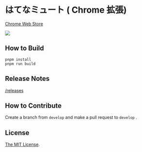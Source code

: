 # はてなミュート ( Chrome 拡張)

[Chrome Web Store](https://chrome.google.com/webstore/detail/agomiblbpgcimbonnfmlcealkjlegbnf)

<a href="https://chrome.google.com/webstore/detail/agomiblbpgcimbonnfmlcealkjlegbnf" target="_blank"><img src="https://lh3.googleusercontent.com/yGrvuFzlzWu_ZGq8IMQio8LhcbLZw8u8PwzbITpshVklTtqR_Gqfsr9dQXAsZZq27diOmQegWl-GPx7JXQs31OvhFw=w640-h400-e365-rj-sc0x00ffffff" /></a>

## How to Build

```
pnpm install
pnpm run build
```

## Release Notes

[/releases](https://github.com/Cside/chrome-hatena-mute/releases)

## How to Contribute

Create a branch from `develop` and make a pull request to `develop` .

## License

[The MIT License](/LICENSE).
